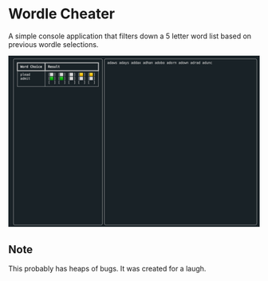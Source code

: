 # Wordle Cheater

A simple console application that filters down a 5 letter word list based on previous wordle selections.

![Wordle Cheater](./wordle_cheater.png)

## Note

This probably has heaps of bugs. It was created for a laugh.
